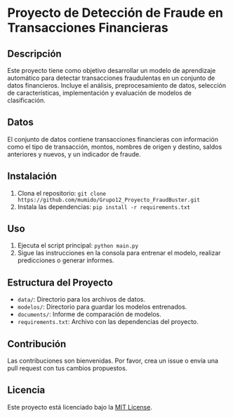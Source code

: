 # Proyecto de Detección de Fraude en Transacciones Financieras

## Descripción

Este proyecto tiene como objetivo desarrollar un modelo de aprendizaje automático para detectar transacciones fraudulentas en un conjunto de datos financieros. Incluye el análisis, preprocesamiento de datos, selección de características, implementación y evaluación de modelos de clasificación.

## Datos

El conjunto de datos contiene transacciones financieras con información como el tipo de transacción, montos, nombres de origen y destino, saldos anteriores y nuevos, y un indicador de fraude.

## Instalación

1. Clona el repositorio: `git clone https://github.com/mumido/Grupo12_Proyecto_FraudBuster.git`
2. Instala las dependencias: `pip install -r requirements.txt`

## Uso

1. Ejecuta el script principal: `python main.py`
2. Sigue las instrucciones en la consola para entrenar el modelo, realizar predicciones o generar informes.

## Estructura del Proyecto

- `data/`: Directorio para los archivos de datos.
- `modelos/`: Directorio para guardar los modelos entrenados.
- `documents/`: Informe de comparación de modelos.
- `requirements.txt`: Archivo con las dependencias del proyecto.

## Contribución

Las contribuciones son bienvenidas. Por favor, crea un issue o envía una pull request con tus cambios propuestos.

## Licencia

Este proyecto está licenciado bajo la [MIT License](LICENSE).
